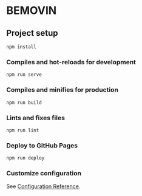 # BEMOVIN

## Project setup

```
npm install
```

### Compiles and hot-reloads for development

```
npm run serve
```

### Compiles and minifies for production

```
npm run build
```

### Lints and fixes files

```
npm run lint
```

### Deploy to GitHub Pages

```
npm run deploy
```

### Customize configuration

See [Configuration Reference](https://cli.vuejs.org/config/).
